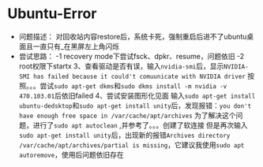 # Ubuntu-Error
- 问题描述：
  对回收站内容restore后，系统卡死，强制重启后进不了ubuntu桌面且一直只有_在黑屏左上角闪烁
- 尝试思路：
  -1 recovery mode下尝试fsck、dpkr、resume，问题依旧
  -2 root权限下startx
  3、查看驱动是否有误，输入```nvidia-smi```后，显示```NVIDIA-SMI has failed because it could't comuunicate with NVIDIA driver```
     按照。。。尝试```sudo apt-get dkms```和```sudo dkms install -m nvidia -v 470.103.01```后依旧failed
  4、尝试安装图形化见面
     输入```sudo apt-get install ubuntu-dedsktop```和```sudo apt-get install unity```后，发现报错：```you don't have enough free space in /var/cache/apt/archives```
     为了解决这个问题，进行了```sudo apt autoclean``` ,并参考了。。。创建了软连接
     但是再次输入```sudo apt-get install unity```后，出现新的报错```Archives directory /var/cache/apt/archives/partial is missing```，它建议我使用```sudo apt autoremove```，使用后问题依旧存在
